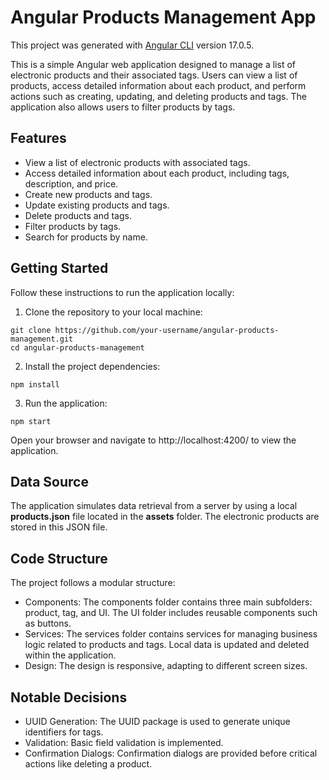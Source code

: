 # Angular Products Management App

This project was generated with [Angular CLI](https://github.com/angular/angular-cli) version 17.0.5.  

This is a simple Angular web application designed to manage a list of electronic products and their associated tags. Users can view a list of products, access detailed information about each product, and perform actions such as creating, updating, and deleting products and tags. The application also allows users to filter products by tags.

## Features
- View a list of electronic products with associated tags.
- Access detailed information about each product, including tags, description, and price.
- Create new products and tags.
- Update existing products and tags.
- Delete products and tags.
- Filter products by tags.
- Search for products by name.

## Getting Started
Follow these instructions to run the application locally:  

1. Clone the repository to your local machine:
```
git clone https://github.com/your-username/angular-products-management.git
cd angular-products-management
```
2. Install the project dependencies:
```
npm install
```
3. Run the application:
```
npm start
```
Open your browser and navigate to http://localhost:4200/ to view the application.  

## Data Source
The application simulates data retrieval from a server by using a local **products.json** file located in the **assets** folder. The electronic products are stored in this JSON file.  

## Code Structure
The project follows a modular structure:
- Components: The components folder contains three main subfolders: product, tag, and UI. The UI folder includes reusable components such as buttons.
- Services: The services folder contains services for managing business logic related to products and tags. Local data is updated and deleted within the application.
- Design: The design is responsive, adapting to different screen sizes.

## Notable Decisions
- UUID Generation: The UUID package is used to generate unique identifiers for tags.
- Validation: Basic field validation is implemented.
- Confirmation Dialogs: Confirmation dialogs are provided before critical actions like deleting a product.
